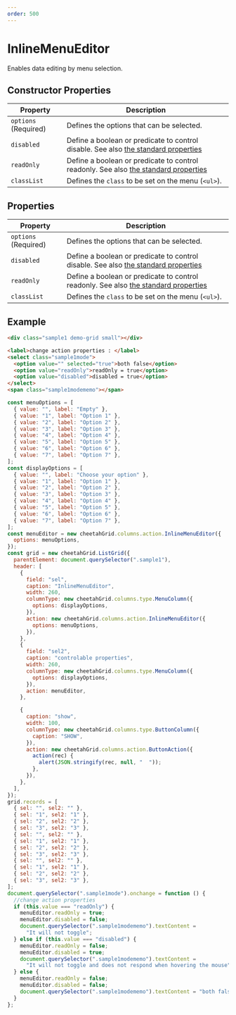 ```yaml
---
order: 500
---
```


# InlineMenuEditor

Enables data editing by menu selection.

## Constructor Properties

| Property             | Description                                                                           |
| -------------------- | ------------------------------------------------------------------------------------- |
| `options` (Required) | Defines the options that can be selected.                                             |
| `disabled`           | Define a boolean or predicate to control disable. See also [the standard properties]  |
| `readOnly`           | Define a boolean or predicate to control readonly. See also [the standard properties] |
| `classList`          | Defines the `class` to be set on the menu (`<ul>`).                                   |

[the standard properties]: ./standard-properties.md

## Properties

| Property             | Description                                                                           |
| -------------------- | ------------------------------------------------------------------------------------- |
| `options` (Required) | Defines the options that can be selected.                                             |
| `disabled`           | Define a boolean or predicate to control disable. See also [the standard properties]  |
| `readOnly`           | Define a boolean or predicate to control readonly. See also [the standard properties] |
| `classList`          | Defines the `class` to be set on the menu (`<ul>`).                                   |

## Example

<code-preview>

```html
<div class="sample1 demo-grid small"></div>

<label>change action properties : </label>
<select class="sample1mode">
  <option value="" selected="true">both false</option>
  <option value="readOnly">readOnly = true</option>
  <option value="disabled">disabled = true</option>
</select>
<span class="sample1modememo"></span>
```

```js
const menuOptions = [
  { value: "", label: "Empty" },
  { value: "1", label: "Option 1" },
  { value: "2", label: "Option 2" },
  { value: "3", label: "Option 3" },
  { value: "4", label: "Option 4" },
  { value: "5", label: "Option 5" },
  { value: "6", label: "Option 6" },
  { value: "7", label: "Option 7" },
];
const displayOptions = [
  { value: "", label: "Choose your option" },
  { value: "1", label: "Option 1" },
  { value: "2", label: "Option 2" },
  { value: "3", label: "Option 3" },
  { value: "4", label: "Option 4" },
  { value: "5", label: "Option 5" },
  { value: "6", label: "Option 6" },
  { value: "7", label: "Option 7" },
];
const menuEditor = new cheetahGrid.columns.action.InlineMenuEditor({
  options: menuOptions,
});
const grid = new cheetahGrid.ListGrid({
  parentElement: document.querySelector(".sample1"),
  header: [
    {
      field: "sel",
      caption: "InlineMenuEditor",
      width: 260,
      columnType: new cheetahGrid.columns.type.MenuColumn({
        options: displayOptions,
      }),
      action: new cheetahGrid.columns.action.InlineMenuEditor({
        options: menuOptions,
      }),
    },
    {
      field: "sel2",
      caption: "controlable properties",
      width: 260,
      columnType: new cheetahGrid.columns.type.MenuColumn({
        options: displayOptions,
      }),
      action: menuEditor,
    },

    {
      caption: "show",
      width: 100,
      columnType: new cheetahGrid.columns.type.ButtonColumn({
        caption: "SHOW",
      }),
      action: new cheetahGrid.columns.action.ButtonAction({
        action(rec) {
          alert(JSON.stringify(rec, null, "  "));
        },
      }),
    },
  ],
});
grid.records = [
  { sel: "", sel2: "" },
  { sel: "1", sel2: "1" },
  { sel: "2", sel2: "2" },
  { sel: "3", sel2: "3" },
  { sel: "", sel2: "" },
  { sel: "1", sel2: "1" },
  { sel: "2", sel2: "2" },
  { sel: "3", sel2: "3" },
  { sel: "", sel2: "" },
  { sel: "1", sel2: "1" },
  { sel: "2", sel2: "2" },
  { sel: "3", sel2: "3" },
];
document.querySelector(".sample1mode").onchange = function () {
  //change action properties
  if (this.value === "readOnly") {
    menuEditor.readOnly = true;
    menuEditor.disabled = false;
    document.querySelector(".sample1modememo").textContent =
      "It will not toggle";
  } else if (this.value === "disabled") {
    menuEditor.readOnly = false;
    menuEditor.disabled = true;
    document.querySelector(".sample1modememo").textContent =
      "It will not toggle and does not respond when hovering the mouse";
  } else {
    menuEditor.readOnly = false;
    menuEditor.disabled = false;
    document.querySelector(".sample1modememo").textContent = "both false";
  }
};
```

</code-preview>
